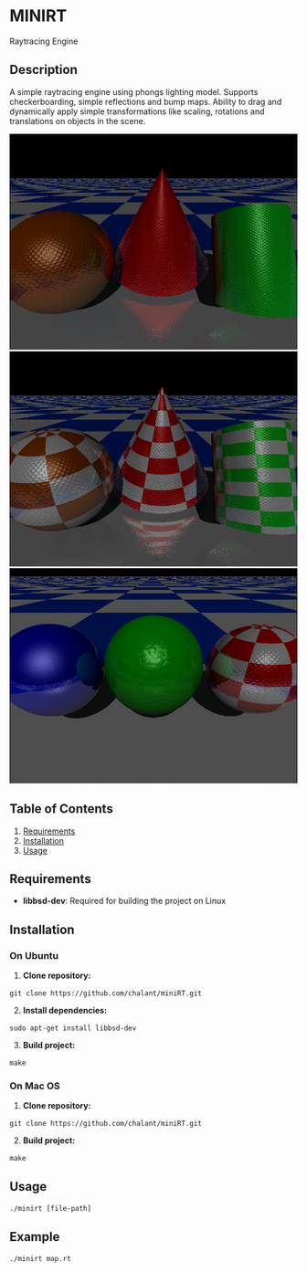 # MINIRT
Raytracing Engine
## Description
A simple raytracing engine using phongs lighting model. Supports checkerboarding, simple reflections and bump maps.
Ability to drag and dynamically apply simple transformations like scaling, rotations and translations on objects in the scene.

![Feature Screenshot](./resources/Screenshot_20240904_152524.png)
![Feature Screenshot](./resources/Screenshot_20240904_152558.png)
![Feature Screenshot](./resources/Screenshot_20240904_150508.png)
## Table of Contents
1. [Requirements](#installation)
2. [Installation](#requirements)
3. [Usage](#usage)

## Requirements
- **libbsd-dev**: Required for building the project on Linux

## Installation
### On Ubuntu
1. **Clone repository:**
```
git clone https://github.com/chalant/miniRT.git
```
2. **Install dependencies:**
```
sudo apt-get install libbsd-dev
```
3. **Build project:**
```
make
```
### On Mac OS

1. **Clone repository:**
```
git clone https://github.com/chalant/miniRT.git
```
2. **Build project:**
```
make
```
## Usage
```
./minirt [file-path]
```
## Example
```
./minirt map.rt
```
